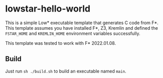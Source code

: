 # lowstar-hello-world

This is a simple Low* executable template that generates C code from F*.
This template assumes you have installed F*, Z3, Kremlin and defined
the `FSTAR_HOME` and `KREMLIN_HOME` environment variables successfully.

This template was tested to work with F* 2022.01.08.

## Build

Just run `sh ./build.sh` to build an executable named `main`.

